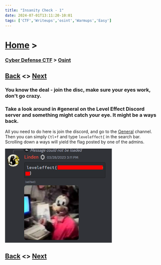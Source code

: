 ```yaml
---
title: "Insanity Check - 1"
date: 2024-07-01T13:11:20-10:01
tags: ['CTF','Writeups','osint','Warmups','Easy']
---
```



# [Home](https://jjolley91.github.io/blog/) >

###  [Cyber Defense CTF](https://jjolley91.github.io/blog/level_effect_cyber_defense_ctf_2024/) >  [Osint](https://jjolley91.github.io/blog/level_effect_cyber_defense_ctf_2024/osint/)

## [Back](https://jjolley91.github.io/blog/level_effect_cyber_defense_ctf_2024/osint/shameless_plug)  <> [Next](https://jjolley91.github.io/blog/level_effect_cyber_defense_ctf_2024/osint/insanity_check_2)

### You know the deal - join the disc, make sure your eyes work, don't go crazy.

### Take a look around in #general on the Level Effect Discord server and something might catch your eye. It might be a ways back.

All you need to do here is join the discord, and go to the [General](https://discord.com/channels/755445294052933632/755447136178405514) channel. Then you can simply ```Ctl+f``` and type ```leveleffect{``` in the search bar. Scrolling down a ways will yield the flag posted by one of the admins.

![insanity_check_1](https://github.com/jjolley91/blog/blob/main/static/le_ctf_24/insanity_check_1.png?raw=true)


## [Back](https://jjolley91.github.io/blog/level_effect_cyber_defense_ctf_2024/osint/shameless_plug)  <> [Next](https://jjolley91.github.io/blog/level_effect_cyber_defense_ctf_2024/osint/insanity_check_2)